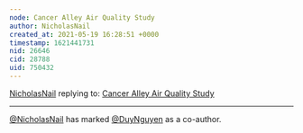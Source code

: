 ```yaml
---
node: Cancer Alley Air Quality Study
author: NicholasNail
created_at: 2021-05-19 16:28:51 +0000
timestamp: 1621441731
nid: 26646
cid: 28788
uid: 750432
---
```




[NicholasNail](../profile/NicholasNail) replying to: [Cancer Alley Air Quality Study](../notes/NicholasNail/05-19-2021/cancer-alley-air-quality-study)

----
 [@NicholasNail](/profile/NicholasNail) has marked [@DuyNguyen](/profile/DuyNguyen) as a co-author. 